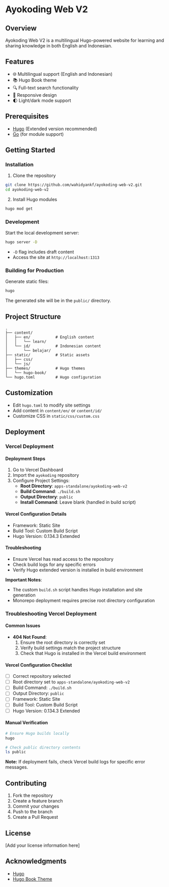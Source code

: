 # Ayokoding Web V2

## Overview

Ayokoding Web V2 is a multilingual Hugo-powered website for learning and sharing knowledge in both English and Indonesian.

## Features

- 🌐 Multilingual support (English and Indonesian)
- 📚 Hugo Book theme
- 🔍 Full-text search functionality
- 📱 Responsive design
- 🌓 Light/dark mode support

## Prerequisites

- [Hugo](https://gohugo.io/) (Extended version recommended)
- [Go](https://golang.org/) (for module support)

## Getting Started

### Installation

1. Clone the repository

```bash
git clone https://github.com/wahidyankf/ayokoding-web-v2.git
cd ayokoding-web-v2
```

2. Install Hugo modules

```bash
hugo mod get
```

### Development

Start the local development server:

```bash
hugo server -D
```

- `-D` flag includes draft content
- Access the site at `http://localhost:1313`

### Building for Production

Generate static files:

```bash
hugo
```

The generated site will be in the `public/` directory.

## Project Structure

```
.
├── content/
│   ├── en/           # English content
│   │   └── learn/
│   └── id/           # Indonesian content
│       └── belajar/
├── static/           # Static assets
│   ├── css/
│   └── js/
├── themes/           # Hugo themes
│   └── hugo-book/
└── hugo.toml         # Hugo configuration
```

## Customization

- Edit `hugo.toml` to modify site settings
- Add content in `content/en/` or `content/id/`
- Customize CSS in `static/css/custom.css`

## Deployment

### Vercel Deployment

#### Deployment Steps

1. Go to Vercel Dashboard
2. Import the `ayokoding` repository
3. Configure Project Settings:
   - **Root Directory**: `apps-standalone/ayokoding-web-v2`
   - **Build Command**: `./build.sh`
   - **Output Directory**: `public`
   - **Install Command**: Leave blank (handled in build script)

#### Vercel Configuration Details

- Framework: Static Site
- Build Tool: Custom Build Script
- Hugo Version: 0.134.3 Extended

#### Troubleshooting

- Ensure Vercel has read access to the repository
- Check build logs for any specific errors
- Verify Hugo extended version is installed in build environment

**Important Notes**:

- The custom `build.sh` script handles Hugo installation and site generation
- Monorepo deployment requires precise root directory configuration

### Troubleshooting Vercel Deployment

#### Common Issues

- **404 Not Found**:
  1. Ensure the root directory is correctly set
  2. Verify build settings match the project structure
  3. Check that Hugo is installed in the Vercel build environment

#### Vercel Configuration Checklist

- [ ] Correct repository selected
- [ ] Root directory set to `apps-standalone/ayokoding-web-v2`
- [ ] Build Command: `./build.sh`
- [ ] Output Directory: `public`
- [ ] Framework: Static Site
- [ ] Build Tool: Custom Build Script
- [ ] Hugo Version: 0.134.3 Extended

#### Manual Verification

```bash
# Ensure Hugo builds locally
hugo

# Check public directory contents
ls public
```

**Note:** If deployment fails, check Vercel build logs for specific error messages.

## Contributing

1. Fork the repository
2. Create a feature branch
3. Commit your changes
4. Push to the branch
5. Create a Pull Request

## License

[Add your license information here]

## Acknowledgments

- [Hugo](https://gohugo.io/)
- [Hugo Book Theme](https://github.com/alex-shpak/hugo-book)
